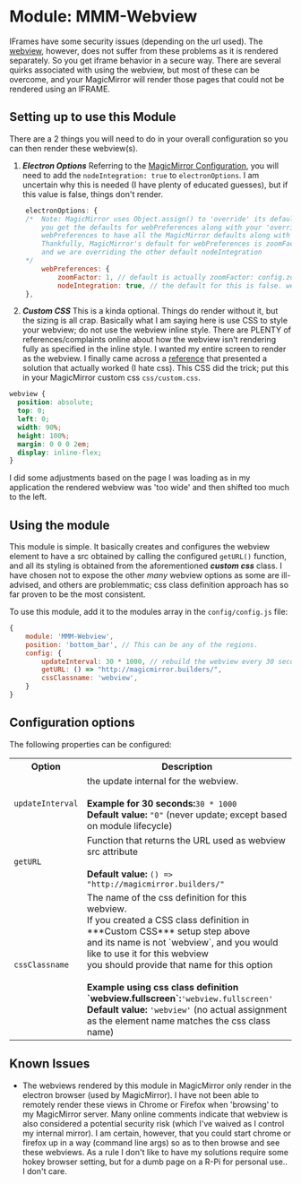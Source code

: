 # Module: MMM-Webview
IFrames have some security issues (depending on the url used). The [webview](https://github.com/electron/electron/blob/master/docs/api/webview-tag.md), however, does not suffer from these problems as it is rendered separately. So you get iframe behavior in a secure way.  There are several quirks associated with using the webview, but most of these can be overcome, and your MagicMirror will render those pages that could not be rendered using an IFRAME.

## Setting up to use this Module
There are a 2 things you will need to do in your overall configuration so you can then render these webview(s).
1. ***Electron Options***
Referring to the [MagicMirror Configuration](https://github.com/MichMich/MagicMirror#configuration), you will need to add the `nodeIntegration: true` to `electronOptions`.  I am uncertain why this is needed (I have plenty of educated guesses), but if this value is false, things don't render.
````javascript
	electronOptions: {
	/*  Note: MagicMirror uses Object.assign() to 'override' its defaults. In order to ensure
	    you get the defaults for webPreferences along with your 'override' you must fully define 
	    webPreferences to have all the MagicMirror defaults along with your override (nodeIntegration).
	    Thankfully, MagicMirror's default for webPreferences is zoomFactor: 1
	    and we are overriding the other default nodeIntegration
	*/
		webPreferences: {
			zoomFactor: 1, // default is actually zoomFactor: config.zoom, and zoom's default is 1.
			nodeIntegration: true, // the default for this is false. we are overriding this.
	},
````
2. ***Custom CSS***
This is a kinda optional. Things do render without it, but the sizing is all crap. Basically what I am saying here is use CSS to style your webview; do not use the webview inline style. There are PLENTY of references/complaints online about how the webview isn't rendering fully as specified in the inline style. I wanted my entire screen to render as the webview. I finally came across a [reference](https://github.com/electron/electron/issues/8277) that presented a solution that actually worked (I hate css). This CSS did the trick; put this in your MagicMirror custom css `css/custom.css`.
````css
webview {
  position: absolute;
  top: 0;
  left: 0;
  width: 90%;
  height: 100%;
  margin: 0 0 0 2em;
  display: inline-flex;
}
````
I did some adjustments based on the page I was loading as in my application the rendered webview was 'too wide' and then shifted too much to the left.

## Using the module
This module is simple. It basically creates and configures the webview element to have a src obtained by calling the configured `getURL()` function, and all its styling is obtained from the aforementioned ***custom css*** class. I have chosen not to expose the other *many* webview options as some are ill-advised, and others are problemmatic; css class definition approach has so far proven to be the most consistent.

To use this module, add it to the modules array in the `config/config.js` file:
````javascript
{
	module: 'MMM-Webview',
	position: 'bottom_bar',	// This can be any of the regions.
	config: {
		updateInterval: 30 * 1000, // rebuild the webview every 30 seconds
		getURL: () => "http://magicmirror.builders/",
		cssClassname: 'webview',
	}
}
````

## Configuration options

The following properties can be configured:
<table width="100%">
	<tr>
		<th>Option</th>
		<th width="100%">Description</th>
	</tr>
	<tr>
		<td><code>updateInterval</code></td>
		<td>the update internal for the webview.<br>
			<br><b>Example for 30 seconds:</b><code>30 * 1000</code>
			<br><b>Default value:</b> <code>"0"</code> (never update; except based on module lifecycle)
		</td>
	</tr>	
	<tr>
		<td><code>getURL</code></td>
		<td>Function that returns the URL used as webview src attribute<br>
			<br><b>Default value:</b> <code>() => "http://magicmirror.builders/"</code>
		</td>
	</tr>		
	<tr>
		<td><code>cssClassname</code></td>
		<td>The name of the css definition for this webview.<br>
			If you created a CSS class definition in ***Custom CSS*** setup step above<br>
			and its name is not `webview`, and you would like to use it for this webview<br>
			you should provide that name for this option<br>
			<br><b>Example using css class definition `webview.fullscreen`:</b><code>'webview.fullscreen'</code>
			<br><b>Default value:</b> <code>'webview'</code> (no actual assignment as the element name matches the css class name)
		</td>
	</tr>		
</table>

## Known Issues
- The webviews rendered by this module in MagicMirror only render in the electron browser (used by MagicMirror). I have not been able to remotely render these views in Chrome or Firefox when 'browsing' to my MagicMirror server. Many online comments indicate that webview is also considered a potential security risk (which I've waived as I control my internal mirror). I am certain, however, that you could start chrome or firefox up in a way (command line args) so as to then browse and see these webviews. As a rule I don't like to have my solutions require some hokey browser setting, but for a dumb page on a R-Pi for personal use.. I don't care.
